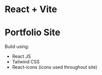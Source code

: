 # React + Vite

Portfolio Site
===============

Build using:
* React JS
* Tailwind CSS
* React-icons (icons used throughout site)

